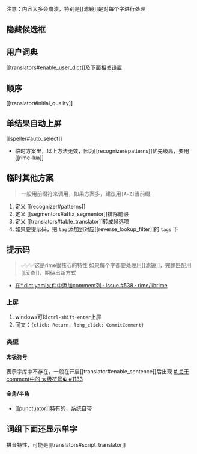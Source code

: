 注意：内容太多会崩溃，特别是[[滤镜]]是对每个字进行处理
## 隐藏候选框

## 用户词典
[[translators#enable_user_dict]]及下面相关设置
## 顺序
[[translator#initial_quality]]
## 单结果自动上屏
[[speller#auto_select]]
- 临时方案里，以上方法无效，因为[[recognizer#patterns]]优先级高，要用[[rime-lua]]

## 临时其他方案
> 一般用前缀符来调用，如果方案多，建议用`[A-Z]`当前缀
1. 定义 [[recognizer#patterns]]
2. 定义 [[segmentors#affix_segmentor]]排除前缀
3. 定义 [[translators#table_translator]]转成候选项
4. 如果要提示码，把 `tag` 添加到对应[[reverse_lookup_filter]]的 `tags` 下

## 提示码 
> ✅✅✅这是rime很核心的特性
> 如果每个字都要处理用[[滤镜]]，完整匹配用[[反查]]，期待出新方式
- [在*.dict.yaml文件中添加comment列 · Issue #538 · rime/librime](https://github.com/rime/librime/issues/538)
### 上屏
1. windows可以`ctrl-shift+enter`上屏
2. 同文：`{click: Return, long_click: CommitComment}`

### 类型
#### 太极符号
表示字库中不存在，一般在开启[[translator#enable_sentence]]后出现
[# 关于comment中的 太极符号☯️ #1133](https://github.com/rime/home/issues/1133)

#### 全角/半角
- [[punctuator]]特有的，系统自带

## 词组下面还显示单字
拼音特性，可能是[[translators#script_translator]]